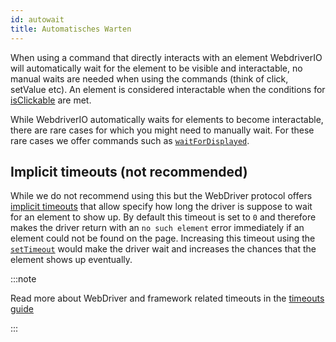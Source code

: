 ```yaml
---
id: autowait
title: Automatisches Warten
---
```


When using a command that directly interacts with an element WebdriverIO will automatically wait for the element to be visible and interactable, no manual waits are needed when using the commands (think of click, setValue etc). An element is considered interactable when the conditions for [isClickable](https://webdriver.io/docs/api/element/isClickable) are met.

While WebdriverIO automatically waits for elements to become interactable, there are rare cases for which you might need to manually wait. For these rare cases we offer commands such as [`waitForDisplayed`](/docs/api/element/waitForDisplayed).


## Implicit timeouts (not recommended)

While we do not recommend using this but the WebDriver protocol offers [implicit timeouts](https://w3c.github.io/webdriver/#timeouts) that allow specify how long the driver is suppose to wait for an element to show up. By default this timeout is set to `0` and therefore makes the driver return with an `no such element` error immediately if an element could not be found on the page. Increasing this timeout using the [`setTimeout`](/docs/api/browser/setTimeout) would make the driver wait and increases the chances that the element shows up eventually.

:::note

Read more about WebDriver and framework related timeouts in the [timeouts guide](/docs/timeouts)

:::
